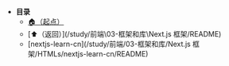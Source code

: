 * **目录**
  * [🏠（起点）](/study/README)
  * [⬆️（返回）](/study/前端\03-框架和库\Next.js 框架/README)
  * [nextjs-learn-cn](/study/前端/03-框架和库/Next.js 框架/HTMLs/nextjs-learn-cn/README)
